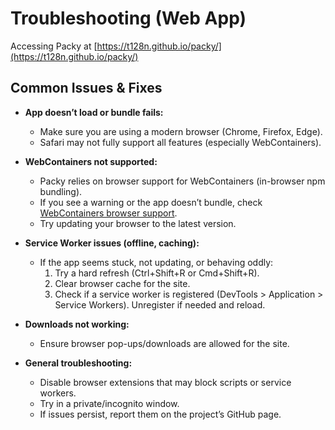 
# Troubleshooting (Web App)

Accessing Packy at [https://t128n.github.io/packy/](https://t128n.github.io/packy/)

## Common Issues & Fixes

- **App doesn’t load or bundle fails:**
  - Make sure you are using a modern browser (Chrome, Firefox, Edge).
  - Safari may not fully support all features (especially WebContainers).

- **WebContainers not supported:**
  - Packy relies on browser support for WebContainers (in-browser npm bundling).
  - If you see a warning or the app doesn’t bundle, check [WebContainers browser support](https://webcontainers.io/).
  - Try updating your browser to the latest version.

- **Service Worker issues (offline, caching):**
  - If the app seems stuck, not updating, or behaving oddly:
    1. Try a hard refresh (Ctrl+Shift+R or Cmd+Shift+R).
    2. Clear browser cache for the site.
    3. Check if a service worker is registered (DevTools > Application > Service Workers). Unregister if needed and reload.

- **Downloads not working:**
  - Ensure browser pop-ups/downloads are allowed for the site.

- **General troubleshooting:**
  - Disable browser extensions that may block scripts or service workers.
  - Try in a private/incognito window.
  - If issues persist, report them on the project’s GitHub page.
